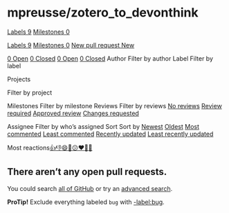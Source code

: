 # mpreusse/zotero\_to\_devonthink

 [Labels 9](mpreusse-zotero_to_devonthink-13.md) [Milestones 0](https://github.com/mpreusse/zotero_to_devonthink/milestones)

 [Labels 9](mpreusse-zotero_to_devonthink-13.md) [Milestones 0](https://github.com/mpreusse/zotero_to_devonthink/milestones) [New pull request New](https://github.com/mpreusse/zotero_to_devonthink/compare)

 [0 Open](https://github.com/mpreusse/zotero_to_devonthink/issues?q=is%3Aopen+is%3Apr) [0 Closed](https://github.com/mpreusse/zotero_to_devonthink/issues?q=is%3Apr+is%3Aclosed) [0 Open](https://github.com/mpreusse/zotero_to_devonthink/issues?q=is%3Aopen+is%3Apr) [0 Closed](https://github.com/mpreusse/zotero_to_devonthink/issues?q=is%3Apr+is%3Aclosed) Author Filter by author Label Filter by label

 Projects

 Filter by project

 Milestones Filter by milestone Reviews Filter by reviews [No reviews](https://github.com/mpreusse/zotero_to_devonthink/issues?q=is%3Apr+is%3Aopen+review%3Anone) [Review required](https://github.com/mpreusse/zotero_to_devonthink/issues?q=is%3Apr+is%3Aopen+review%3Arequired) [Approved review](https://github.com/mpreusse/zotero_to_devonthink/issues?q=is%3Apr+is%3Aopen+review%3Aapproved) [Changes requested](https://github.com/mpreusse/zotero_to_devonthink/issues?q=is%3Apr+is%3Aopen+review%3Achanges-requested)

 Assignee Filter by who’s assigned Sort Sort by [Newest](https://github.com/mpreusse/zotero_to_devonthink/issues?q=is%3Aopen+is%3Apr) [Oldest](https://github.com/mpreusse/zotero_to_devonthink/issues?q=is%3Apr+is%3Aopen+sort%3Acreated-asc) [Most commented](https://github.com/mpreusse/zotero_to_devonthink/issues?q=is%3Apr+is%3Aopen+sort%3Acomments-desc) [Least commented](https://github.com/mpreusse/zotero_to_devonthink/issues?q=is%3Apr+is%3Aopen+sort%3Acomments-asc) [Recently updated](https://github.com/mpreusse/zotero_to_devonthink/issues?q=is%3Apr+is%3Aopen+sort%3Aupdated-desc) [Least recently updated](https://github.com/mpreusse/zotero_to_devonthink/issues?q=is%3Apr+is%3Aopen+sort%3Aupdated-asc)

Most reactions[👍](https://github.com/mpreusse/zotero_to_devonthink/issues?q=is%3Apr+is%3Aopen+sort%3Areactions-%2B1-desc)[👎](https://github.com/mpreusse/zotero_to_devonthink/issues?q=is%3Apr+is%3Aopen+sort%3Areactions--1-desc)[😄](https://github.com/mpreusse/zotero_to_devonthink/issues?q=is%3Apr+is%3Aopen+sort%3Areactions-smile-desc)[🎉](https://github.com/mpreusse/zotero_to_devonthink/issues?q=is%3Apr+is%3Aopen+sort%3Areactions-tada-desc)[😕](https://github.com/mpreusse/zotero_to_devonthink/issues?q=is%3Apr+is%3Aopen+sort%3Areactions-thinking_face-desc)[❤️](https://github.com/mpreusse/zotero_to_devonthink/issues?q=is%3Apr+is%3Aopen+sort%3Areactions-heart-desc)[🚀](https://github.com/mpreusse/zotero_to_devonthink/issues?q=is%3Apr+is%3Aopen+sort%3Areactions-rocket-desc)[👀](https://github.com/mpreusse/zotero_to_devonthink/issues?q=is%3Apr+is%3Aopen+sort%3Areactions-eyes-desc)

## There aren’t any open pull requests.

You could search [all of GitHub](https://github.com/search) or try an [advanced search](https://github.com/search/advanced).

**ProTip!** Exclude everything labeled `bug` with [-label:bug](https://github.com/mpreusse/zotero_to_devonthink/issues?q=is%3Apr+is%3Aopen+-label%3Abug).

